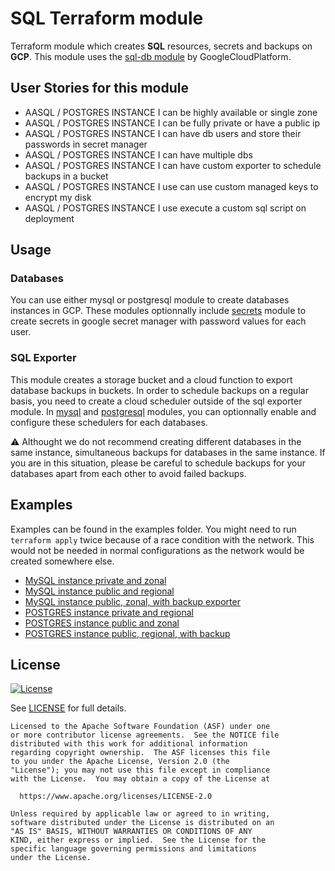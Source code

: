 # SQL Terraform module

Terraform module which creates **SQL** resources, secrets and backups on **GCP**. This module uses the [sql-db module](https://registry.terraform.io/modules/GoogleCloudPlatform/sql-db/google/latest) by GoogleCloudPlatform.

## User Stories for this module

- AASQL / POSTGRES INSTANCE I can be highly available or single zone
- AASQL / POSTGRES INSTANCE I can be fully private or have a public ip
- AASQL / POSTGRES INSTANCE I can have db users and store their passwords in secret manager
- AASQL / POSTGRES INSTANCE I can have multiple dbs
- AASQL / POSTGRES INSTANCE I can have custom exporter to schedule backups in a bucket
- AASQL / POSTGRES INSTANCE I use can use custom managed keys to encrypt my disk
- AASQL / POSTGRES INSTANCE I use execute a custom sql script on deployment

## Usage

### Databases

You can use either mysql or postgresql module to create databases instances in GCP. These modules optionnally include [secrets](modules/secrets) module to create secrets in google secret manager with password values for each user.

### SQL Exporter

This module creates a storage bucket and a cloud function to export database backups in buckets. In order to schedule backups on a regular basis, you need to create a cloud scheduler outside of the sql exporter module. In [mysql](modules/mysql) and [postgresql](modules/postgresql) modules, you can optionnally enable and configure these schedulers for each databases.

:warning: Althought we do not recommend creating different databases in the same instance, simultaneous backups for databases in the same instance. If you are in this situation, please be careful to schedule backups for your databases apart from each other to avoid failed backups.

## Examples

Examples can be found in the examples folder. You might need to run `terraform apply` twice because of a race condition with the network. This would not be needed in normal configurations as the network would be created somewhere else.

- [MySQL instance private and zonal](examples/mysql_private_zonal)
- [MySQL instance public and regional](examples/mysql_public_regional)
- [MySQL instance public, zonal, with backup exporter](examples/mysql_public_with_exporter)
- [POSTGRES instance private and regional](examples/postgresql_private_regional)
- [POSTGRES instance public and zonal](examples/postgresql_public_zonal)
- [POSTGRES instance public, regional, with backup](examples/postgresql_private_with_exporter)

## License

[![License](https://img.shields.io/badge/License-Apache%202.0-blue.svg)](https://opensource.org/licenses/Apache-2.0)

See [LICENSE](LICENSE) for full details.

```text
Licensed to the Apache Software Foundation (ASF) under one
or more contributor license agreements.  See the NOTICE file
distributed with this work for additional information
regarding copyright ownership.  The ASF licenses this file
to you under the Apache License, Version 2.0 (the
"License"); you may not use this file except in compliance
with the License.  You may obtain a copy of the License at

  https://www.apache.org/licenses/LICENSE-2.0

Unless required by applicable law or agreed to in writing,
software distributed under the License is distributed on an
"AS IS" BASIS, WITHOUT WARRANTIES OR CONDITIONS OF ANY
KIND, either express or implied.  See the License for the
specific language governing permissions and limitations
under the License.
```
